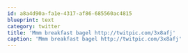 ```yaml
---
id: a8a4d90a-fa1e-4317-af86-685560ac4815
blueprint: text
category: twitter
title: 'Mmm breakfast bagel http://twitpic.com/3x8afj'
caption: 'Mmm breakfast bagel http://twitpic.com/3x8afj'
---
```

